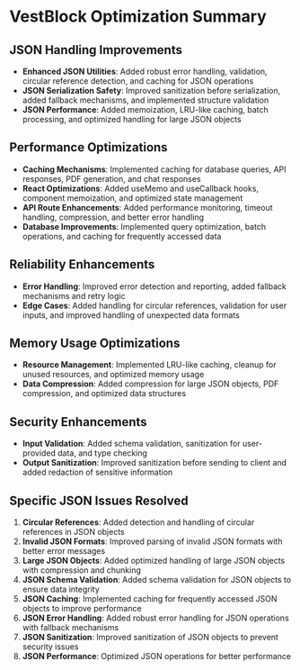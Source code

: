 # VestBlock Optimization Summary

## JSON Handling Improvements

- **Enhanced JSON Utilities**: Added robust error handling, validation, circular reference detection, and caching for JSON operations
- **JSON Serialization Safety**: Improved sanitization before serialization, added fallback mechanisms, and implemented structure validation
- **JSON Performance**: Added memoization, LRU-like caching, batch processing, and optimized handling for large JSON objects

## Performance Optimizations

- **Caching Mechanisms**: Implemented caching for database queries, API responses, PDF generation, and chat responses
- **React Optimizations**: Added useMemo and useCallback hooks, component memoization, and optimized state management
- **API Route Enhancements**: Added performance monitoring, timeout handling, compression, and better error handling
- **Database Improvements**: Implemented query optimization, batch operations, and caching for frequently accessed data

## Reliability Enhancements

- **Error Handling**: Improved error detection and reporting, added fallback mechanisms and retry logic
- **Edge Cases**: Added handling for circular references, validation for user inputs, and improved handling of unexpected data formats

## Memory Usage Optimizations

- **Resource Management**: Implemented LRU-like caching, cleanup for unused resources, and optimized memory usage
- **Data Compression**: Added compression for large JSON objects, PDF compression, and optimized data structures

## Security Enhancements

- **Input Validation**: Added schema validation, sanitization for user-provided data, and type checking
- **Output Sanitization**: Improved sanitization before sending to client and added redaction of sensitive information

## Specific JSON Issues Resolved

1. **Circular References**: Added detection and handling of circular references in JSON objects
2. **Invalid JSON Formats**: Improved parsing of invalid JSON formats with better error messages
3. **Large JSON Objects**: Added optimized handling of large JSON objects with compression and chunking
4. **JSON Schema Validation**: Added schema validation for JSON objects to ensure data integrity
5. **JSON Caching**: Implemented caching for frequently accessed JSON objects to improve performance
6. **JSON Error Handling**: Added robust error handling for JSON operations with fallback mechanisms
7. **JSON Sanitization**: Improved sanitization of JSON objects to prevent security issues
8. **JSON Performance**: Optimized JSON operations for better performance
